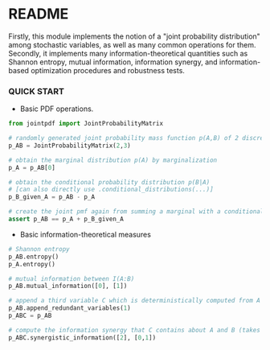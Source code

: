 # README #

Firstly, this module implements the notion of a "joint probability distribution" among stochastic variables, as well as many common operations for them. Secondly, it implements many information-theoretical quantities such as Shannon entropy, mutual information, information synergy, and information-based optimization procedures and robustness tests.

### QUICK START ###

* Basic PDF operations.

```python
from jointpdf import JointProbabilityMatrix

# randomly generated joint probability mass function p(A,B) of 2 discrete stochastic variables, each having 3 possible values
p_AB = JointProbabilityMatrix(2,3)

# obtain the marginal distribution p(A) by marginalization
p_A = p_AB[0]

# obtain the conditional probability distribution p(B|A)
# [can also directly use .conditional_distributions(...)]
p_B_given_A = p_AB - p_A

# create the joint pmf again from summing a marginal with a conditional, since p(a,b) = p(a)*p(b|a)
assert p_AB == p_A + p_B_given_A
```

* Basic information-theoretical measures

```python
# Shannon entropy
p_AB.entropy()
p_A.entropy()

# mutual information between I(A:B)
p_AB.mutual_information([0], [1])

# append a third variable C which is deterministically computed from A and B, i.e., such that I(A,B:C)=H(C)
p_AB.append_redundant_variables(1)
p_ABC = p_AB

# compute the information synergy that C contains about A and B (takes a while)
p_ABC.synergistic_information([2], [0,1])
```